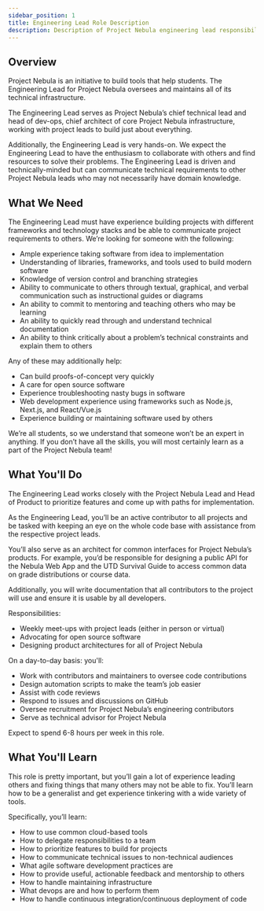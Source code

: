 ```yaml
---
sidebar_position: 1
title: Engineering Lead Role Description
description: Description of Project Nebula engineering lead responsibilities
---
```


## Overview

Project Nebula is an initiative to build tools that help students. The Engineering Lead for Project Nebula oversees and maintains all of its technical infrastructure.

The Engineering Lead serves as Project Nebula’s chief technical lead and head of dev-ops, chief architect of core Project Nebula infrastructure, working with project leads to build just about everything.

Additionally, the Engineering Lead is very hands-on. We expect the Engineering Lead to have the enthusiasm to collaborate with others and find resources to solve their problems. The Engineering Lead is driven and technically-minded but can communicate technical requirements to other Project Nebula leads who may not necessarily have domain knowledge.

## What We Need

The Engineering Lead must have experience building projects with different frameworks and technology stacks and be able to communicate project requirements to others. We’re looking for someone with the following:

- Ample experience taking software from idea to implementation
- Understanding of libraries, frameworks, and tools used to build modern software
- Knowledge of version control and branching strategies
- Ability to communicate to others through textual, graphical, and verbal communication such as instructional guides or diagrams
- An ability to commit to mentoring and teaching others who may be learning
- An ability to quickly read through and understand technical documentation
- An ability to think critically about a problem’s technical constraints and explain them to others

Any of these may additionally help:

- Can build proofs-of-concept very quickly
- A care for open source software
- Experience troubleshooting nasty bugs in software
- Web development experience using frameworks such as Node.js, Next.js, and React/Vue.js
- Experience building or maintaining software used by others

We’re all students, so we understand that someone won’t be an expert in anything. If you don’t have all the skills, you will most certainly learn as a part of the Project Nebula team!

## What You'll Do

The Engineering Lead works closely with the Project Nebula Lead and Head of Product to prioritize features and come up with paths for implementation.

As the Engineering Lead, you’ll be an active contributor to all projects and be tasked with keeping an eye on the whole code base with assistance from the respective project leads.

You’ll also serve as an architect for common interfaces for Project Nebula’s products. For example, you’d be responsible for designing a public API for the Nebula Web App and the UTD Survival Guide to access common data on grade distributions or course data.

Additionally, you will write documentation that all contributors to the project will use and ensure it is usable by all developers.

Responsibilities:

- Weekly meet-ups with project leads (either in person or virtual)
- Advocating for open source software
- Designing product architectures for all of Project Nebula

On a day-to-day basis: you'll:

- Work with contributors and maintainers to oversee code contributions
- Design automation scripts to make the team’s job easier
- Assist with code reviews
- Respond to issues and discussions on GitHub
- Oversee recruitment for Project Nebula’s engineering contributors
- Serve as technical advisor for Project Nebula

Expect to spend 6-8 hours per week in this role.

## What You'll Learn

This role is pretty important, but you’ll gain a lot of experience leading others and fixing things that many others may not be able to fix. You’ll learn how to be a generalist and get experience tinkering with a wide variety of tools.

Specifically, you’ll learn:

- How to use common cloud-based tools
- How to delegate responsibilities to a team
- How to prioritize features to build for projects
- How to communicate technical issues to non-technical audiences
- What agile software development practices are
- How to provide useful, actionable feedback and mentorship to others
- How to handle maintaining infrastructure
- What devops are and how to perform them
- How to handle continuous integration/continuous deployment of code
